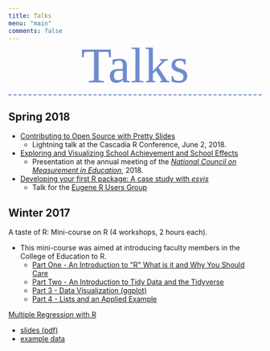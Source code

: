 ```yaml
---
title: Talks
menu: "main"
comments: false
---
```


<p style="font-family:'Tangerine'; font-size:100px; text-align: center; margin-top: -25px; margin-bottom: 20px; border-bottom: 2px dashed #6F8CCE; padding:0px; color: #6F8CCE; ">
      Talks
</p>

## Spring 2018
* [Contributing to Open Source with Pretty Slides](../cascadia18/)
	+ Lightning talk at the Cascadia R Conference, June 2, 2018.
* [Exploring and Visualizing School Achievement and School Effects](../ncme18/)
	+ Presentation at the annual meeting of the [*National Council on Measurement in Education*](https://www.ncme.org), 2018.
* [Developing your first R package: A case study with *esvis*](../eugene_rug/)
	+ Talk for the [Eugene R Users Group](https://www.meetup.com/meetup-group-cwPiAlnB/)


## Winter 2017
A taste of R: Mini-course on R (4 workshops, 2 hours each).

* This mini-course was aimed at introducing faculty members in the College of Education to R.
	+ [Part One - An Introduction to "R" What is it and Why You Should Care](https://youtu.be/n-M2ivdofbo)
	+ [Part Two - An Introduction to Tidy Data and the Tidyverse](https://youtu.be/17Qkn40cbb4)
	+ [Part 3 - Data Visualization (ggplot)](https://youtu.be/8zTmGhRLEXo)
	+ [Part 4 - Lists and an Applied Example](https://youtu.be/H7uvo360Tio)

[Multiple Regression with R](../gina/gina_mr/index.html) 

* [slides (pdf)](../gina/guest_lecture_mr.pdf) 
* [example data](../gina/assets_gina_mr/data/synthetic_data.csv)